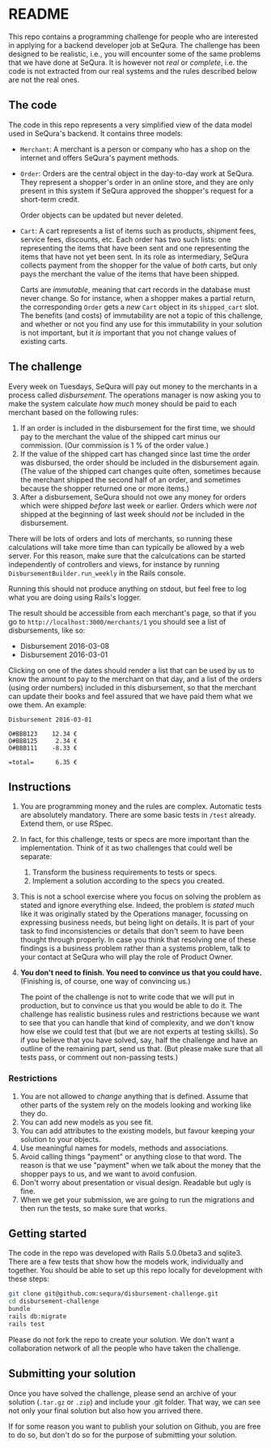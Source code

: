 # README

This repo contains a programming challenge for people who are interested in applying
for a backend developer job at SeQura.  The challenge has been designed to be realistic,
i.e., you will encounter some of the same problems that we have done at SeQura.  It is
however not _real_ or _complete_, i.e. the code is not extracted from our real systems
and the rules described below are not the real ones.

## The code

The code in this repo represents a very simplified view of the data model used in SeQura's
backend.  It contains three models:

* `Merchant`: A merchant is a person or company who has a shop on the internet and offers
	SeQura's payment methods.
* `Order`: Orders are the central object in the day-to-day work at SeQura.  They represent
	a shopper's order in an online store, and they are only present in this system if
	SeQura approved the shopper's request for a short-term credit.

	Order objects can be updated but never deleted.
* `Cart`: A cart represents a list of items such as products, shipment fees, service fees,
	discounts, etc.  Each order has two such lists: one representing the items that have
	been sent and one representing the items that have not yet been sent.  In its role as
	intermediary, SeQura collects payment from the shopper for the value of _both_ carts,
	but only pays the merchant the value of the items that have been shipped.

	Carts are _immutable_, meaning that cart records in the database must never change.
	So for instance, when a shopper
	makes a partial return, the corresponding `Order` gets a _new_ `Cart` object in its `shipped_cart`
	slot.  The benefits (and costs) of immutability are not a topic of this challenge, and
	whether or not you find any use for this immutability in your solution is not important, but it _is_
	important that you not change values of existing carts.

## The challenge

Every week on Tuesdays, SeQura will pay out money to the merchants in a process called _disbursement_.
The operations manager is now asking you to make
the system calculate _how much_ money should be paid to each merchant based on the following
rules:

1. If an order is included in the disbursement for the first time, we should pay to the merchant
	the value of the shipped cart minus our commission.  (Our commission is 1 % of the order value.)
1. If the value of the shipped cart has changed since last time the order was disbursed, the order should
	be included in the disbursement again.  (The value of the shipped cart changes quite often, sometimes
	because the merchant shipped the second half of an order, and sometimes because the shopper returned
	one or more items.)
1. After a disbursement, SeQura should not owe any money for orders which were shipped _before_ last week
	or earlier.  Orders which were _not_ shipped at the beginning of last week should _not_ be included in
	the disbursement.

There will be lots of orders and lots of merchants, so running these calculations will take more time than
can typically be allowed by a web server.  For this reason, make sure that the calculcations can be started
independently of controllers and views, for instance by running `DisbursementBuilder.run_weekly` in the Rails
console.

Running this should not produce anything on stdout, but feel free to log what you are doing using
Rails's logger.

The result should be accessible from each merchant's page, so that if you go to `http://localhost:3000/merchants/1`
you should see a list of disbursements, like so:

* Disbursement 2016-03-08
* Disbursement 2016-03-01

Clicking on one of the dates should render a list that can be used by us to know the amount to pay to the merchant
on that day, and a list of the orders (using order numbers) included in this disbursement, so that the merchant can update their books
and feel assured that we have paid them what we owe them.  An example:

```
Disbursement 2016-03-01

O#BBB123	12.34 €
O#BBB125	 2.34 €
O#BBB111	-8.33 €

=total=		 6.35 €
```

## Instructions

1. You are programming money and the rules are complex.  Automatic tests are absolutely mandatory.  There are some basic tests
	in `/test` already.  Extend them, or use RSpec.
1. In fact, for this challenge, tests or specs are more important than the implementation.  Think of it as two challenges
	that could well be separate:
	1. Transform the business requirements to tests or specs.
	1. Implement a solution according to the specs you created.
1. This is not a school exercise where you focus on solving the problem as stated and ignore everything else.
	Indeed, the problem is _stated_ much like it was originally stated by the Operations manager, focussing on expressing
	business needs, but being light on details.  It is part of your task to find inconsistencies or details that don't seem
	to have been thought through properly.  In case you think that resolving one of these findings is a business problem
	rather than a systems problem, talk to your contact at SeQura who will play the role of Product Owner.
1. **You don't need to finish.  You need to convince us that you could have.**  (Finishing is, of course, one way of convincing us.)

	The point of the challenge is not to write code that we will put in production, but to convince us that you would be able to
	do it.  The challenge has realistic business rules and restrictions because we want to see that you can handle that kind
	of complexity, and we don't know how else we could test that (but we are not experts at testing skills).  So if you believe
	that you have solved, say, half the challenge and have an outline of the remaining part, send us that.  (But please make sure
	that all tests pass, or comment out non-passing tests.)

### Restrictions

1. You are not allowed to _change_ anything that is defined.  Assume that other parts of the system rely on the models looking
	and working like they do.
1. You can add new models as you see fit.
1. You can add attributes to the existing models, but favour keeping your solution to your objects.
1. Use meaningful names for models, methods and associations.
1. Avoid calling things "payment" or anything close to that word.  The reason is that we use "payment"
	when we talk about the money that the shopper pays to us, and we want to avoid confusion.
1. Don't worry about presentation or visual design.	Readable but ugly is fine.
1. When we get your submission, we are going to run the migrations and then run the tests, so make sure that works.

## Getting started

The code in the repo was developed with Rails 5.0.0beta3 and sqlite3.  There are
a few tests that show how the models work, individually and together.  You should be able
to set up this repo locally for development with these steps:

```bash
git clone git@github.com:sequra/disbursement-challenge.git
cd disbursement-challenge
bundle
rails db:migrate
rails test
```

Please do not fork the repo to create your solution.  We don't want a collaboration network of all the people who have taken the challenge.

## Submitting your solution

Once you have solved the challenge, please send an archive of your solution (`.tar.gz` or `.zip`) and include your .git folder.  That way, we can see not only your final solution but also how you arrived there.

If for some reason you want to publish your solution on Github, you are free to do so, but don't do so for the purpose of submitting your solution.
